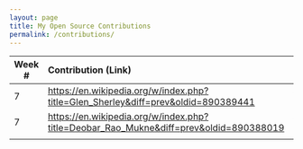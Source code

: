 ```yaml
---
layout: page
title: My Open Source Contributions
permalink: /contributions/
---
```


<!-- 
Type of the contribution should be "Wikipedia edit", "OpenStreet Map feature", "Documentation", "Course website", "Blog", 
"Browse Add-on", etc. 

The descriptioin should include a brief summary of what you did. 

Replace the first row with your contribution. 

--> 





| Week #       | Contribution (Link)  | Type  | Description | 
|---|:---|:---|:---| 
|  7   | https://en.wikipedia.org/w/index.php?title=Glen_Sherley&diff=prev&oldid=890389441    | Wikipedia   |   Grammar fixes    |
|  7   | https://en.wikipedia.org/w/index.php?title=Deobar_Rao_Mukne&diff=prev&oldid=890388019    | Wikipedia     | Grammar fixes     |
|     |     |     |      |
